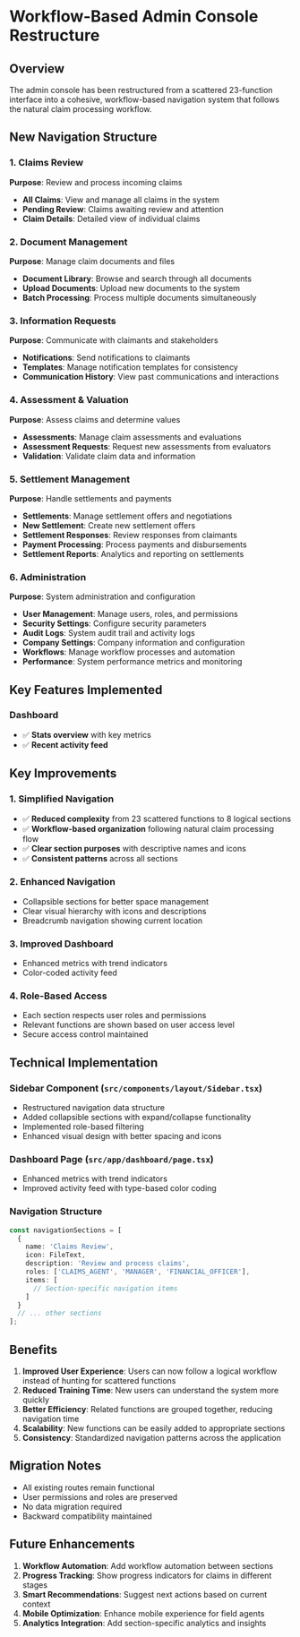# Workflow-Based Admin Console Restructure

## Overview
The admin console has been restructured from a scattered 23-function interface into a cohesive, workflow-based navigation system that follows the natural claim processing workflow.

## New Navigation Structure

### 1. Claims Review
**Purpose**: Review and process incoming claims
- **All Claims**: View and manage all claims in the system
- **Pending Review**: Claims awaiting review and attention
- **Claim Details**: Detailed view of individual claims

### 2. Document Management
**Purpose**: Manage claim documents and files
- **Document Library**: Browse and search through all documents
- **Upload Documents**: Upload new documents to the system
- **Batch Processing**: Process multiple documents simultaneously

### 3. Information Requests
**Purpose**: Communicate with claimants and stakeholders
- **Notifications**: Send notifications to claimants
- **Templates**: Manage notification templates for consistency
- **Communication History**: View past communications and interactions

### 4. Assessment & Valuation
**Purpose**: Assess claims and determine values
- **Assessments**: Manage claim assessments and evaluations
- **Assessment Requests**: Request new assessments from evaluators
- **Validation**: Validate claim data and information

### 5. Settlement Management
**Purpose**: Handle settlements and payments
- **Settlements**: Manage settlement offers and negotiations
- **New Settlement**: Create new settlement offers
- **Settlement Responses**: Review responses from claimants
- **Payment Processing**: Process payments and disbursements
- **Settlement Reports**: Analytics and reporting on settlements

### 6. Administration
**Purpose**: System administration and configuration
- **User Management**: Manage users, roles, and permissions
- **Security Settings**: Configure security parameters
- **Audit Logs**: System audit trail and activity logs
- **Company Settings**: Company information and configuration
- **Workflows**: Manage workflow processes and automation
- **Performance**: System performance metrics and monitoring

## Key Features Implemented

### Dashboard
- ✅ **Stats overview** with key metrics
- ✅ **Recent activity feed**

## Key Improvements

### 1. Simplified Navigation
- ✅ **Reduced complexity** from 23 scattered functions to 8 logical sections
- ✅ **Workflow-based organization** following natural claim processing flow
- ✅ **Clear section purposes** with descriptive names and icons
- ✅ **Consistent patterns** across all sections

### 2. Enhanced Navigation
- Collapsible sections for better space management
- Clear visual hierarchy with icons and descriptions
- Breadcrumb navigation showing current location

### 3. Improved Dashboard
- Enhanced metrics with trend indicators
- Color-coded activity feed

### 4. Role-Based Access
- Each section respects user roles and permissions
- Relevant functions are shown based on user access level
- Secure access control maintained

## Technical Implementation

### Sidebar Component (`src/components/layout/Sidebar.tsx`)
- Restructured navigation data structure
- Added collapsible sections with expand/collapse functionality
- Implemented role-based filtering
- Enhanced visual design with better spacing and icons

### Dashboard Page (`src/app/dashboard/page.tsx`)
- Enhanced metrics with trend indicators
- Improved activity feed with type-based color coding

### Navigation Structure
```typescript
const navigationSections = [
  {
    name: 'Claims Review',
    icon: FileText,
    description: 'Review and process claims',
    roles: ['CLAIMS_AGENT', 'MANAGER', 'FINANCIAL_OFFICER'],
    items: [
      // Section-specific navigation items
    ]
  }
  // ... other sections
];
```

## Benefits

1. **Improved User Experience**: Users can now follow a logical workflow instead of hunting for scattered functions
2. **Reduced Training Time**: New users can understand the system more quickly
3. **Better Efficiency**: Related functions are grouped together, reducing navigation time
4. **Scalability**: New functions can be easily added to appropriate sections
5. **Consistency**: Standardized navigation patterns across the application

## Migration Notes

- All existing routes remain functional
- User permissions and roles are preserved
- No data migration required
- Backward compatibility maintained

## Future Enhancements

1. **Workflow Automation**: Add workflow automation between sections
2. **Progress Tracking**: Show progress indicators for claims in different stages
3. **Smart Recommendations**: Suggest next actions based on current context
4. **Mobile Optimization**: Enhance mobile experience for field agents
5. **Analytics Integration**: Add section-specific analytics and insights 